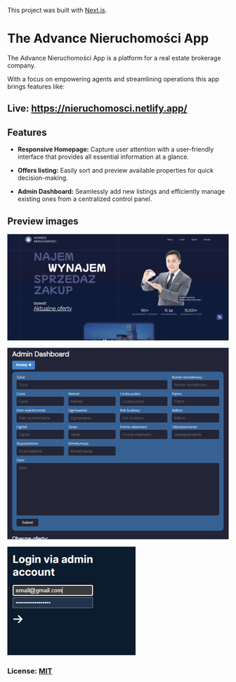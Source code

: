 This project was built with [Next.js](https://nextjs.org/).

# **The Advance Nieruchomości App** 
The Advance Nieruchomości App is a platform for a real estate brokerage company.

With a focus on empowering agents and streamlining operations this app brings features like:

## Live: https://nieruchomosci.netlify.app/

## Features
- **Responsive Homepage:** Capture user attention with a user-friendly interface that provides all essential information at a glance.

- **Offers listing:** Easily sort and preview available properties for quick decision-making. 

- **Admin Dashboard:** Seamlessly add new listings and efficiently manage existing ones from a centralized control panel.

## Preview images 

![Overview Image](./public/images/adv3.png) 

![Overview Image](./public/images/adv2.png) 

![Overview Image](./public/images/adv1.png) 

### License: [MIT](https://github.com/m1ckeyyy/advance/blob/master/LICENSE)
